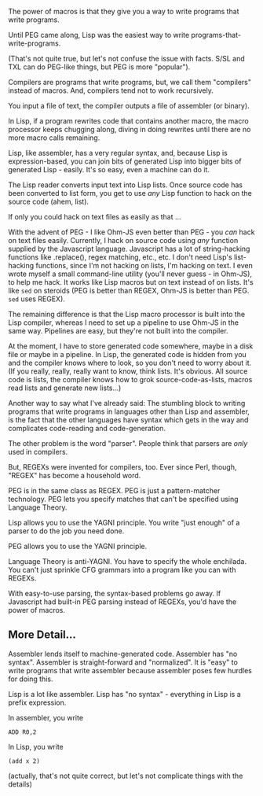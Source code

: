 The power of macros is that they give you a way to write programs that write programs.

Until PEG came along, Lisp was the easiest way to write programs-that-write-programs.

(That's not quite true, but let's not confuse the issue with facts.  S/SL and TXL can do PEG-like things, but PEG is more "popular").

Compilers are programs that write programs, but, we call them "compilers" instead of macros.  And, compilers tend not to work recursively.  

You input a file of text, the compiler outputs a file of assembler (or binary).

In Lisp, if a program rewrites code that contains another macro, the macro processor keeps chugging along, diving in doing rewrites until there are no more macro calls remaining.

Lisp, like assembler, has a very regular syntax, and, because Lisp is expression-based, you can join bits of generated Lisp into bigger bits of generated Lisp - easily.  It's so easy, even a machine can do it.

The Lisp reader converts input text into Lisp lists.  Once source code has been converted to list form, you get to use *any* Lisp function to hack on the source code (ahem, list).

If only you could hack on text files as easily as that ...

With the advent of PEG - I like Ohm-JS even better than PEG - you *can* hack on text files easily. Currently, I hack on source code using *any* function supplied by the Javascript language.  Javascript has a lot of string-hacking functions like .replace(), regex matching, etc., etc.  I don't need Lisp's list-hacking functions, since I'm not hacking on lists, I'm hacking on text.  I even wrote myself a small command-line utility (you'll never guess - in Ohm-JS), to help me hack.  It works like Lisp macros but on text instead of on lists.  It's like `sed` on steroids (PEG is better than REGEX, Ohm-JS is better than PEG.  `sed` uses REGEX).

The remaining difference is that the Lisp macro processor is built into the Lisp compiler, whereas I need to set up a pipeline to use Ohm-JS in the same way.  Pipelines are easy, but they're not built into the compiler.

At the moment, I have to store generated code somewhere, maybe in a disk file or maybe in a pipeline.  In Lisp, the generated code is hidden from you and the compiler knows where to look, so you don't need to worry about it.  (If you really, really, really want to know, think lists.  It's obvious.  All source code is lists, the compiler knows how to grok source-code-as-lists, macros read lists and generate new lists...)

Another way to say what I've already said: The stumbling block to writing programs that write programs in languages other than Lisp and assembler, is the fact that the other languages have syntax which gets in the way and complicates code-reading and code-generation.

The other problem is the word "parser".  People think that parsers are *only* used in compilers.

But, REGEXs were invented for compilers, too.  Ever since Perl, though, "REGEX" has become a household word.

PEG is in the same class as REGEX.  PEG is just a pattern-matcher technology.  PEG lets you specify matches that can't be specified using Language Theory.

Lisp allows you to use the YAGNI principle.  You write "just enough" of a parser to do the job you need done.

PEG allows you to use the YAGNI principle.

Language Theory is anti-YAGNI.  You have to specify the whole enchilada.  You can't just sprinkle CFG grammars into a program like you can with REGEXs. 

With easy-to-use parsing, the syntax-based problems go away.  If Javascript had built-in PEG parsing instead of REGEXs, you'd have the power of macros.

## More Detail...
Assembler lends itself to machine-generated code.  Assembler has "no syntax".  Assembler is straight-forward and "normalized".  It is "easy" to write programs that write assembler because assembler poses few hurdles for doing this.

Lisp is a lot like assembler.  Lisp has "no syntax" - everything in Lisp is a prefix expression.

In assembler, you write
```
ADD R0,2
```

In Lisp, you write
```
(add x 2)
```
(actually, that's not quite correct, but let's not complicate things with the details)